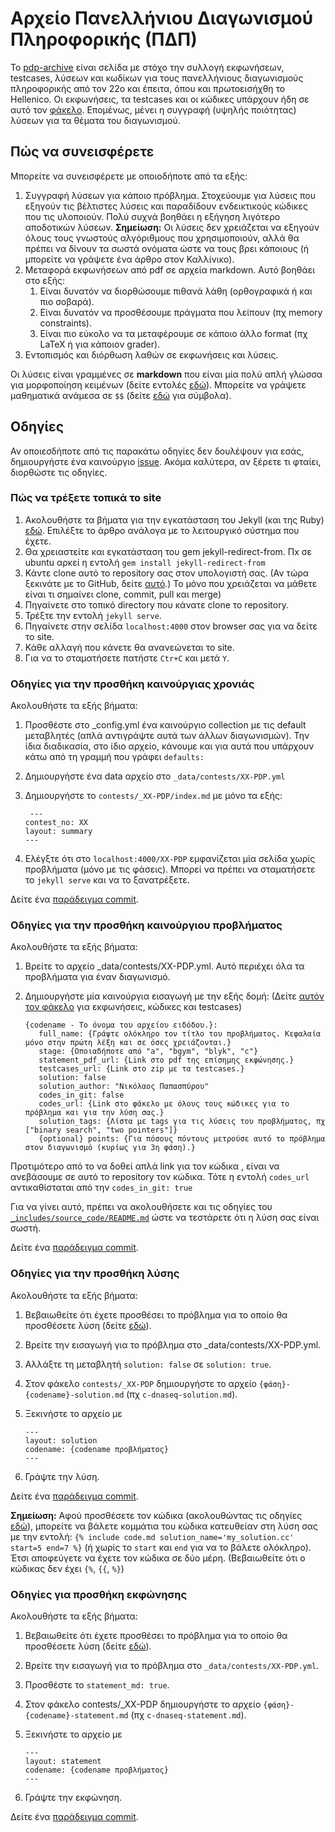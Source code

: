 # Αρχείο Πανελλήνιου Διαγωνισμού Πληροφορικής (ΠΔΠ)

Το [pdp-archive](https://pdp-archive.github.io/) είναι σελίδα με στόχο την συλλογή εκφωνήσεων, testcases, λύσεων και κωδίκων για τους πανελλήνιους διαγωνισμούς πληροφορικής από τον 22ο και έπειτα, όπου και πρωτοεισήχθη το Hellenico. Οι εκφωνήσεις, τα testcases και οι κώδικες υπάρχουν ήδη σε αυτό τον [φάκελο](https://drive.google.com/open?id=1veWwRRCpvu6jrDo4bulsCcvEw5Csr_t1). Επομένως, μένει η συγγραφή (υψηλής ποιότητας) λύσεων για τα θέματα του διαγωνισμού.

## Πώς να συνεισφέρετε

Μπορείτε να συνεισφέρετε με οποιοδήποτε από τα εξής:

  1. Συγγραφή λύσεων για κάποιο πρόβλημα. Στοχεύουμε για λύσεις που εξηγούν τις βέλτιστες λύσεις και παραδίδουν ενδεικτικούς κώδικες που τις υλοποιούν. Πολύ συχνά βοηθάει η εξήγηση λιγότερο αποδοτικών λύσεων. **Σημείωση:** Οι λύσεις δεν χρειάζεται να εξηγούν όλους τους γνωστούς αλγόριθμους που χρησιμοποιούν, αλλά θα πρέπει να δίνουν τα σωστά ονόματα ώστε να τους βρει κάποιους (ή μπορείτε να γράψετε ένα άρθρο στον Καλλίνικο).
  2. Μεταφορά εκφωνήσεων από pdf σε αρχεία markdown. Αυτό βοηθάει στο εξής:
     1. Είναι δυνατόν να διορθώσουμε πιθανά λάθη (ορθογραφικά ή και πιο σοβαρά).
     2. Είναι δυνατόν να προσθέσουμε πράγματα που λείπουν (πχ memory constraints).
     3. Είναι πιο εύκολο να τα μεταφέρουμε σε κάποιο άλλο format (πχ LaTeX ή για κάποιον grader).
  3. Εντοπισμός και διόρθωση λαθών σε εκφωνήσεις και λύσεις.

Οι λύσεις είναι γραμμένες σε **markdown** που είναι μία πολύ απλή γλώσσα για μορφοποίηση κειμένων (δείτε εντολές [εδώ](https://github.com/adam-p/markdown-here/wiki/Markdown-Cheatsheet)). Μπορείτε να γράψετε μαθηματικά ανάμεσα σε `$$` (δείτε [εδώ](https://oeis.org/wiki/List_of_LaTeX_mathematical_symbols) για σύμβολα). 

## Οδηγίες

Αν οποιεσδήποτε από τις παρακάτω οδηγίες δεν δουλέψουν για εσάς, δημιουργήστε ένα καινούργιο [issue](https://github.com/pdp-archive/pdp-archive.github.io/issues). Ακόμα καλύτερα, αν ξέρετε τι φταίει, διορθώστε τις οδηγίες. 

### Πώς να τρέξετε τοπικά το site

  1. Ακολουθήστε τα βήματα για την εγκατάσταση του Jekyll (και της Ruby) [εδώ](https://jekyllrb.com/docs/installation/#guides). Επιλέξτε το άρθρο ανάλογα με το λειτουργικό σύστημα που έχετε.
  2. Θα χρειαστείτε και εγκατάσταση του gem jekyll-redirect-from. Πx σε ubuntu αρκεί η εντολή ```gem install jekyll-redirect-from```
  3. Κάντε clone αυτό το repository σας στον υπολογιστή σας. (Αν τώρα ξεκινάτε με το GitHub, δείτε [αυτό](https://guides.github.com/activities/hello-world/).) Το μόνο που χρειάζεται να μάθετε είναι τι σημαίνει clone, commit, pull και merge)
  4. Πηγαίνετε στο τοπικό directory που κάνατε clone το repository.
  5. Τρέξτε την εντολή `jekyll serve`.
  6. Πηγαίνετε στην σελίδα `localhost:4000` στον browser σας για να δείτε το site.
  7. Κάθε αλλαγή που κάνετε θα ανανεώνεται το site.
  8. Για να το σταματήσετε πατήστε `Ctr+C` και μετά `Y`.  

### Οδηγίες για την προσθήκη καινούργιας χρονιάς

Ακολουθήστε τα εξής βήματα:

  1. Προσθέστε στο _config.yml ένα καινούργιο collection με τις default μεταβλητές (απλά αντιγράψτε αυτά των άλλων διαγωνισμών). Την ίδια διαδικασία, στο ίδιο αρχείο, κάνουμε και για αυτά που υπάρχουν κάτω από τη γραμμή που γράφει ```defaults:```
  
  2. Δημιουργήστε ένα data αρχείο στο `_data/contests/ΧΧ-PDP.yml`
  3. Δημιουργήστε το `contests/_ΧΧ-PDP/index.md` με μόνο τα εξής:
  
     ```
	  ---
     contest_no: XX
     layout: summary
     ---
	  ```
  4. Ελέγξτε ότι στο `localhost:4000/XX-PDP` εμφανίζεται μία σελίδα χωρίς προβλήματα (μόνο με τις φάσεις). Μπορεί να πρέπει να σταματήσετε το `jekyll serve` και να το ξανατρέξετε.

Δείτε ένα [παράδειγμα commit](https://github.com/pdp-archive/pdp-archive.github.io/commit/8f8b7549a4baf4318085ea01e2abd2b9eeaadc4d).
	 
### Οδηγίες για την προσθήκη καινούργιου προβλήματος

Ακολουθήστε τα εξής βήματα:

  1. Βρείτε το αρχείο _data/contests/ΧΧ-PDP.yml. Αυτό περιέχει όλα τα προβλήματα για έναν διαγωνισμό.
  2. Δημιουργήστε μία καινούργια εισαγωγή με την εξής δομή: (Δείτε [αυτόν τον φάκελο](https://drive.google.com/open?id=1veWwRRCpvu6jrDo4bulsCcvEw5Csr_t1) για εκφωνήσεις, κώδικες και testcases)
  
     ```
     {codename - Το όνομα του αρχείου ειδόδου.}:
        full_name: {Γράψτε ολόκληρο τον τίτλο του προβλήματος. Κεφαλαία μόνο στην πρώτη λέξη και σε όσες χρειάζονται.}
        stage: {Οποιαδήποτε από "a", "bgym", "blyk", "c"}
        statement_pdf_url: {Link στo pdf της επίσημης εκφώνησης.} 
        testcases_url: {Link στο zip με τα testcases.}
        solution: false
        solution_author: "Νικόλαος Παπασπύρου"
        codes_in_git: false
        codes_url: {Link στο φάκελο με όλους τους κώδικες για το πρόβλημα και για την λύση σας.}
        solution_tags: {Λίστα με tags για τις λύσεις του προβλήματος, πχ ["binary search", "two pointers"]}
        {optional} points: {Για πόσους πόντους μετρούσε αυτό το πρόβλημα στον διαγωνισμό (κυρίως για 3η φάση).}
     ```

Προτιμότερο από το να δοθεί απλά link για τον κώδικα , είναι να ανεβάσουμε σε αυτό το repository τον κώδικα. Τότε η εντολή `codes_url` αντικαθίσταται από την `codes_in_git: true`

Για να γίνει αυτό, πρέπει να ακολουθήσετε και τις οδηγίες του [`_includes/source_code/README.md`](/_includes/source_code/README.md) ώστε να τεστάρετε ότι η λύση σας είναι σωστή.

Δείτε ένα [παράδειγμα commit](https://github.com/pdp-archive/pdp-archive.github.io/commit/efeb1d69a76e3fe17465c1f619ed2afec911fae7).

### Οδηγίες για την προσθήκη λύσης

Ακολουθήστε τα εξής βήματα:
  
  1. Βεβαιωθείτε ότι έχετε προσθέσει το πρόβλημα για το οποίο θα προσθέσετε λύση (δείτε [εδώ](#οδηγίες-για-την-προσθήκη-καινούργιου-προβλήματος)).
  2. Βρείτε την εισαγωγή για το πρόβλημα στο _data/contests/ΧΧ-PDP.yml.
  3. Αλλάξτε τη μεταβλητή `solution: false` σε `solution: true`.
  4. Στον φάκελο `contests/_XX-PDP` δημιουργήστε το αρχείο `{φάση}-{codename}-solution.md` (πχ `c-dnaseq-solution.md`).
  5. Ξεκινήστε το αρχείο με 
     
	 ```
	 ---
	 layout: solution
	 codename: {codename προβλήματος}
	 ---
	 ```
  6. Γράψτε την λύση.

  
Δείτε ένα [παράδειγμα commit](https://github.com/pdp-archive/pdp-archive.github.io/commit/d47308dc4a9d3d21fd6ee1dd9cc8096dd40b32a0).

**Σημείωση:** Αφού προσθέσετε τον κώδικα (ακολουθώντας τις οδηγίες [εδώ](/_includes/source_code/README.md)), μπορείτε να βάλετε κομμάτια του κώδικα κατευθείαν στη λύση σας με την εντολή: `{% include code.md solution_name='my_solution.cc' start=5 end=7 %}` (ή χωρίς το `start` και `end` για να το βάλετε ολόκληρο). Έτσι αποφεύγετε να έχετε τον κώδικα σε δύο μέρη. (Βεβαιωθείτε ότι ο κώδικας δεν έχει `{%`, `{{`, `%}`)

### Οδηγίες για προσθήκη εκφώνησης

Ακολουθήστε τα εξής βήματα:

  1. Βεβαιωθείτε ότι έχετε προσθέσει το πρόβλημα για το οποίο θα προσθέσετε λύση (δείτε [εδώ](#οδηγίες-για-την-προσθήκη-καινούργιου-προβλήματος)).
  2. Βρείτε την εισαγωγή για το πρόβλημα στο `_data/contests/ΧΧ-PDP.yml`.
  3. Προσθέστε το `statement_md: true`. 
  4. Στον φάκελο contests/_XX-PDP δημιουργήστε το αρχείο `{φάση}-{codename}-statement.md` (πχ `c-dnaseq-statement.md`).
  5. Ξεκινήστε το αρχείο με 
     
	 ```
	 ---
	 layout: statement
	 codename: {codename προβλήματος}
	 ---
	 ```
  6. Γράψτε την εκφώνηση.
  
Δείτε ένα [παράδειγμα commit](https://github.com/pdp-archive/pdp-archive.github.io/commit/03b28759d7f8afbee67f964f257e79c0c1375750).
